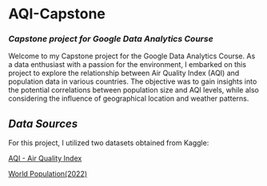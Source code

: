 # **AQI-Capstone**
### *Capstone project for Google Data Analytics Course*

Welcome to my Capstone project for the Google Data Analytics Course. As a data enthusiast with a passion for the environment, I embarked on this project to explore the relationship between Air Quality Index (AQI) and population data in various countries. The objective was to gain insights into the potential correlations between population size and AQI levels, while also considering the influence of geographical location and weather patterns.

## *Data Sources*
For this project, I utilized two datasets obtained from Kaggle:

[AQI - Air Quality Index](https://www.kaggle.com/datasets/azminetoushikwasi/aqi-air-quality-index-scheduled-daily-update) 

[World Population(2022)](https://www.kaggle.com/datasets/armansayyed/world-population2022)
